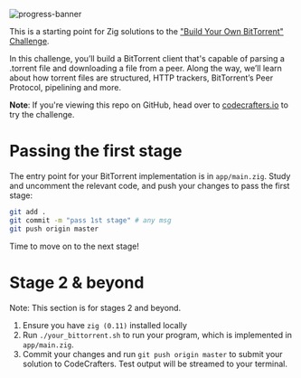 ![progress-banner](https://codecrafters.io/landing/images/default_progress_banners/bittorrent.png)

This is a starting point for Zig solutions to the
["Build Your Own BitTorrent" Challenge](https://app.codecrafters.io/courses/bittorrent/overview).

In this challenge, you’ll build a BitTorrent client that's capable of parsing a
.torrent file and downloading a file from a peer. Along the way, we’ll learn
about how torrent files are structured, HTTP trackers, BitTorrent’s Peer
Protocol, pipelining and more.

**Note**: If you're viewing this repo on GitHub, head over to
[codecrafters.io](https://codecrafters.io) to try the challenge.

# Passing the first stage

The entry point for your BitTorrent implementation is in
`app/main.zig`. Study and uncomment the relevant code, and push your
changes to pass the first stage:

```sh
git add .
git commit -m "pass 1st stage" # any msg
git push origin master
```

Time to move on to the next stage!

# Stage 2 & beyond

Note: This section is for stages 2 and beyond.

1. Ensure you have `zig (0.11)` installed locally
1. Run `./your_bittorrent.sh` to run your program, which is implemented in
   `app/main.zig`.
1. Commit your changes and run `git push origin master` to submit your solution
   to CodeCrafters. Test output will be streamed to your terminal.
